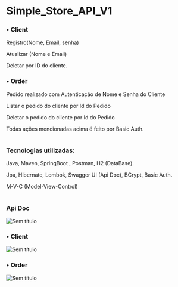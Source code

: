 # Simple_Store_API_V1

### • Client
 Registro(Nome, Email, senha)
 
 Atualizar (Nome e Email)
 
 Deletar por ID do cliente.


### • Order
Pedido realizado com Autenticação de Nome e Senha do Cliente

Listar o pedido do cliente por Id do Pedido

Deletar o pedido do cliente por Id do Pedido

Todas ações mencionadas acima é feito por Basic Auth.

#
### Tecnologias utilizadas: 
Java, Maven, SpringBoot , Postman, H2 (DataBase).

Jpa, Hibernate, Lombok, Swagger UI (Api Doc), BCrypt, Basic Auth.

 M-V-C (Model-View-Control)
#
### Api Doc

![Sem título](https://github.com/hanspeterdietiker/simple_Store_API/assets/126719678/4093783d-3228-4eeb-af95-d31c75594087)

### • Client

![Sem título](https://github.com/hanspeterdietiker/simple_Store_API/assets/126719678/a92bf7c0-e8f9-4c4a-96d1-68aba7bbcbda)

### • Order

![Sem título](https://github.com/hanspeterdietiker/simple_Store_API/assets/126719678/86d04555-2d35-496d-b27c-1e79428acf22)

#
